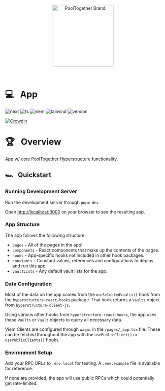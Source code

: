 <p align="center">
  <a href="https://github.com/pooltogether/pooltogether--brand-assets">
    <img src="https://github.com/pooltogether/pooltogether--brand-assets/blob/977e03604c49c63314450b5d432fe57d34747c66/logo/pooltogether-logo--purple-gradient.png?raw=true" alt="PoolTogether Brand" style="max-width:100%;" width="200">
  </a>
</p>

<br />

# 💻 &nbsp;  App

![next](https://img.shields.io/static/v1?label&logo=nextdotjs&logoColor=white&message=Next.js&color=black)
![ts](https://img.shields.io/badge/typescript-%23007ACC.svg?style=flat&logo=typescript&logoColor=white)
![viem](https://img.shields.io/static/v1?label&logo=v&logoColor=white&message=Viem&color=gray)
![tailwind](https://img.shields.io/static/v1?label&logo=tailwindcss&logoColor=white&message=tailwind&color=38B2AC)
![version](https://img.shields.io/github/package-json/v/GenerationSoftware/pooltogether-client-monorepo?filename=apps%2Fapp%2Fpackage.json&color=brightgreen)

[![Crowdin](https://badges.crowdin.net/e/b3a9bbf1e212af6e8b9d1b215c5f84ca/localized.svg)](https://g9software.crowdin.com/cabana)

# 🏆 &nbsp; Overview

App w/ core PoolTogether Hyperstructure functionality.

## 🏎️ &nbsp; Quickstart

### Running Development Server

Run the development server through `pnpm dev`.

Open [http://localhost:3000](http://localhost:3000) on your browser to see the resulting app.

### App Structure

The app follows the following structure:

- `pages` - All of the pages in the app!
- `components` - React components that make up the contents of the pages.
- `hooks` - App-specific hooks not included in other hook packages.
- `constants` - Constant values, references and configurations to deploy and run this app.
- `vaultLists` - Any default vault lists for the app.

### Data Configuration

Most of the data on the app comes from the `useSelectedVaults()` hook from the `hyperstructure-react-hooks` package. That hook returns a `Vaults` object from `hyperstructure-client-js`.

Using various other hooks from `hyperstructure-react-hooks`, the app uses these `Vaults` or `Vault` objects to query all necessary data.

Viem Clients are configured through `wagmi` in the `/pages/_app.tsx` file. These can be fetched throughout the app with the `usePublicClient()` or `usePublicClients()` hooks.

### Environment Setup

Add your RPC URLs to `.env.local` for testing. A `.env.example` file is available for reference.

If none are provided, the app will use public RPCs which could potentially get rate-limited.
